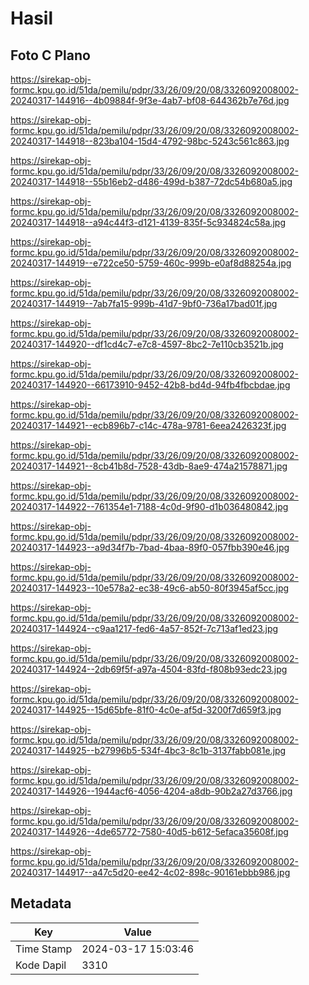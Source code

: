 # Hasil

## Foto C Plano

https://sirekap-obj-formc.kpu.go.id/51da/pemilu/pdpr/33/26/09/20/08/3326092008002-20240317-144916--4b09884f-9f3e-4ab7-bf08-644362b7e76d.jpg

https://sirekap-obj-formc.kpu.go.id/51da/pemilu/pdpr/33/26/09/20/08/3326092008002-20240317-144918--823ba104-15d4-4792-98bc-5243c561c863.jpg

https://sirekap-obj-formc.kpu.go.id/51da/pemilu/pdpr/33/26/09/20/08/3326092008002-20240317-144918--55b16eb2-d486-499d-b387-72dc54b680a5.jpg

https://sirekap-obj-formc.kpu.go.id/51da/pemilu/pdpr/33/26/09/20/08/3326092008002-20240317-144918--a94c44f3-d121-4139-835f-5c934824c58a.jpg

https://sirekap-obj-formc.kpu.go.id/51da/pemilu/pdpr/33/26/09/20/08/3326092008002-20240317-144919--e722ce50-5759-460c-999b-e0af8d88254a.jpg

https://sirekap-obj-formc.kpu.go.id/51da/pemilu/pdpr/33/26/09/20/08/3326092008002-20240317-144919--7ab7fa15-999b-41d7-9bf0-736a17bad01f.jpg

https://sirekap-obj-formc.kpu.go.id/51da/pemilu/pdpr/33/26/09/20/08/3326092008002-20240317-144920--df1cd4c7-e7c8-4597-8bc2-7e110cb3521b.jpg

https://sirekap-obj-formc.kpu.go.id/51da/pemilu/pdpr/33/26/09/20/08/3326092008002-20240317-144920--66173910-9452-42b8-bd4d-94fb4fbcbdae.jpg

https://sirekap-obj-formc.kpu.go.id/51da/pemilu/pdpr/33/26/09/20/08/3326092008002-20240317-144921--ecb896b7-c14c-478a-9781-6eea2426323f.jpg

https://sirekap-obj-formc.kpu.go.id/51da/pemilu/pdpr/33/26/09/20/08/3326092008002-20240317-144921--8cb41b8d-7528-43db-8ae9-474a21578871.jpg

https://sirekap-obj-formc.kpu.go.id/51da/pemilu/pdpr/33/26/09/20/08/3326092008002-20240317-144922--761354e1-7188-4c0d-9f90-d1b036480842.jpg

https://sirekap-obj-formc.kpu.go.id/51da/pemilu/pdpr/33/26/09/20/08/3326092008002-20240317-144923--a9d34f7b-7bad-4baa-89f0-057fbb390e46.jpg

https://sirekap-obj-formc.kpu.go.id/51da/pemilu/pdpr/33/26/09/20/08/3326092008002-20240317-144923--10e578a2-ec38-49c6-ab50-80f3945af5cc.jpg

https://sirekap-obj-formc.kpu.go.id/51da/pemilu/pdpr/33/26/09/20/08/3326092008002-20240317-144924--c9aa1217-fed6-4a57-852f-7c713af1ed23.jpg

https://sirekap-obj-formc.kpu.go.id/51da/pemilu/pdpr/33/26/09/20/08/3326092008002-20240317-144924--2db69f5f-a97a-4504-83fd-f808b93edc23.jpg

https://sirekap-obj-formc.kpu.go.id/51da/pemilu/pdpr/33/26/09/20/08/3326092008002-20240317-144925--15d65bfe-81f0-4c0e-af5d-3200f7d659f3.jpg

https://sirekap-obj-formc.kpu.go.id/51da/pemilu/pdpr/33/26/09/20/08/3326092008002-20240317-144925--b27996b5-534f-4bc3-8c1b-3137fabb081e.jpg

https://sirekap-obj-formc.kpu.go.id/51da/pemilu/pdpr/33/26/09/20/08/3326092008002-20240317-144926--1944acf6-4056-4204-a8db-90b2a27d3766.jpg

https://sirekap-obj-formc.kpu.go.id/51da/pemilu/pdpr/33/26/09/20/08/3326092008002-20240317-144926--4de65772-7580-40d5-b612-5efaca35608f.jpg

https://sirekap-obj-formc.kpu.go.id/51da/pemilu/pdpr/33/26/09/20/08/3326092008002-20240317-144917--a47c5d20-ee42-4c02-898c-90161ebbb986.jpg


## Metadata

| Key        | Value               |
| ---------- | ------------------- |
| Time Stamp | 2024-03-17 15:03:46 |
| Kode Dapil | 3310                |



